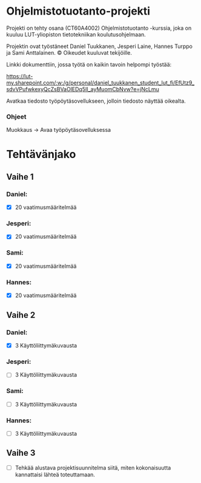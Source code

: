 # Ohjelmistotuotanto-projekti
Projekti on tehty osana (CT60A4002) Ohjelmistotuotanto -kurssia, joka on kuuluu LUT-yliopiston tietotekniikan koulutusohjelmaan.

Projektin ovat työstäneet Daniel Tuukkanen, Jesperi Laine, Hannes Turppo ja Sami Anttalainen. © Oikeudet kuuluvat tekijöille.

Linkki dokumenttiin, jossa työtä on kaikin tavoin helpompi työstää:

https://lut-my.sharepoint.com/:w:/g/personal/daniel_tuukkanen_student_lut_fi/EfUtz9_sdvVPufwkexyQcZsBVaOlEDq5II_ayMuomCbNvw?e=jNcLmu

Avatkaa tiedosto työpöytäsovellukseen, jolloin tiedosto näyttää oikealta.
### Ohjeet
Muokkaus -> Avaa työpöytäsovelluksessa

# Tehtävänjako
## Vaihe 1
### Daniel:
- [x] 20 vaatimusmääritelmää
### Jesperi:
- [x] 20 vaatimusmääritelmää
### Sami:
- [x] 20 vaatimusmääritelmää
### Hannes:
- [x] 20 vaatimusmääritelmää

## Vaihe 2
### Daniel:
- [x] 3 Käyttöliittymäkuvausta 
### Jesperi:
- [ ] 3 Käyttöliittymäkuvausta 
### Sami:
- [ ] 3 Käyttöliittymäkuvausta 
### Hannes:
- [ ] 3 Käyttöliittymäkuvausta 

## Vaihe 3
- [ ] Tehkää alustava projektisuunnitelma siitä, miten kokonaisuutta kannattaisi lähteä toteuttamaan.
